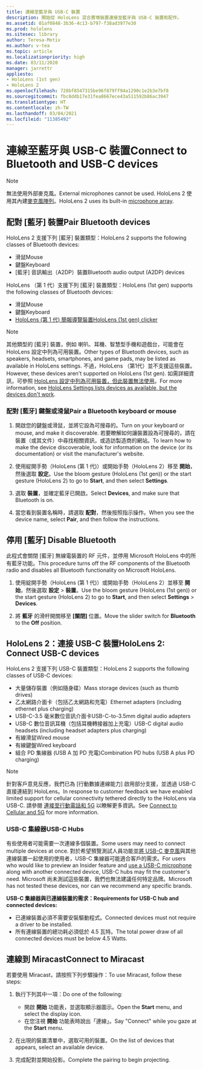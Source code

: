 ```yaml
---
title: 連線至藍牙與 USB-C 裝置
description: 開始從 HoloLens 混合實境裝置連接至藍牙與 USB-C 裝置和配件。
ms.assetid: 01af0848-3b36-4c13-b797-f38ad3977e30
ms.prod: hololens
ms.sitesec: library
author: Teresa-Motiv
ms.author: v-tea
ms.topic: article
ms.localizationpriority: high
ms.date: 03/11/2020
manager: jarrettr
appliesto:
- HoloLens (1st gen)
- HoloLens 2
ms.openlocfilehash: 728bf8547315be96f879ff94a1290c1e2b3e7bf8
ms.sourcegitcommit: fbc8ddb17e31fea8667ece43a511592b86ac3947
ms.translationtype: HT
ms.contentlocale: zh-TW
ms.lasthandoff: 03/04/2021
ms.locfileid: "11385492"
---
```

# <a name="connect-to-bluetooth-and-usb-c-devices"></a><span data-ttu-id="21ab0-103">連線至藍牙與 USB-C 裝置</span><span class="sxs-lookup"><span data-stu-id="21ab0-103">Connect to Bluetooth and USB-C devices</span></span>

> [!NOTE]
> <span data-ttu-id="21ab0-104">無法使用外部麥克風。</span><span class="sxs-lookup"><span data-stu-id="21ab0-104">External microphones cannot be used.</span></span> <span data-ttu-id="21ab0-105">HoloLens 2 使用其內建[麥克風陣列](hololens2-hardware.md#audio-and-speech)。</span><span class="sxs-lookup"><span data-stu-id="21ab0-105">HoloLens 2 uses its built-in [microphone array](hololens2-hardware.md#audio-and-speech).</span></span>

## <a name="pair-bluetooth-devices"></a><span data-ttu-id="21ab0-106">配對 [藍牙] 裝置</span><span class="sxs-lookup"><span data-stu-id="21ab0-106">Pair Bluetooth devices</span></span>

<span data-ttu-id="21ab0-107">HoloLens 2 支援下列 [藍牙] 裝置類型：</span><span class="sxs-lookup"><span data-stu-id="21ab0-107">HoloLens 2 supports the following classes of Bluetooth devices:</span></span>

- <span data-ttu-id="21ab0-108">滑鼠</span><span class="sxs-lookup"><span data-stu-id="21ab0-108">Mouse</span></span>
- <span data-ttu-id="21ab0-109">鍵盤</span><span class="sxs-lookup"><span data-stu-id="21ab0-109">Keyboard</span></span>
- <span data-ttu-id="21ab0-110">[藍牙] 音訊輸出（A2DP）裝置</span><span class="sxs-lookup"><span data-stu-id="21ab0-110">Bluetooth audio output (A2DP) devices</span></span>

<span data-ttu-id="21ab0-111">HoloLens （第 1 代）支援下列 [藍牙] 裝置類型：</span><span class="sxs-lookup"><span data-stu-id="21ab0-111">HoloLens (1st gen) supports the following classes of Bluetooth devices:</span></span>

- <span data-ttu-id="21ab0-112">滑鼠</span><span class="sxs-lookup"><span data-stu-id="21ab0-112">Mouse</span></span>
- <span data-ttu-id="21ab0-113">鍵盤</span><span class="sxs-lookup"><span data-stu-id="21ab0-113">Keyboard</span></span>
- [<span data-ttu-id="21ab0-114">HoloLens (第 1 代) 簡報導覽裝置</span><span class="sxs-lookup"><span data-stu-id="21ab0-114">HoloLens (1st gen) clicker</span></span>](https://docs.microsoft.com/hololens/hololens1-clicker)

> [!NOTE]
> <span data-ttu-id="21ab0-115">其他類型的 [藍牙] 裝置，例如 喇叭、耳機、智慧型手機和遊戲台，可能會在 HoloLens 設定中列為可用裝置。</span><span class="sxs-lookup"><span data-stu-id="21ab0-115">Other types of Bluetooth devices, such as speakers, headsets, smartphones, and game pads, may be listed as available in HoloLens settings.</span></span> <span data-ttu-id="21ab0-116">不過，HoloLens （第1代）並不支援這些裝置。</span><span class="sxs-lookup"><span data-stu-id="21ab0-116">However, these devices aren't supported on HoloLens (1st gen).</span></span> <span data-ttu-id="21ab0-117">如需詳細資訊，可參照 [HoloLens 設定中列為可用裝置，但此裝置無法使用](hololens-FAQ.md#hololens-settings-lists-devices-as-available-but-the-devices-dont-work)。</span><span class="sxs-lookup"><span data-stu-id="21ab0-117">For more information, see [HoloLens Settings lists devices as available, but the devices don't work](hololens-FAQ.md#hololens-settings-lists-devices-as-available-but-the-devices-dont-work).</span></span>

### <a name="pair-a-bluetooth-keyboard-or-mouse"></a><span data-ttu-id="21ab0-118">配對 [藍牙] 鍵盤或滑鼠</span><span class="sxs-lookup"><span data-stu-id="21ab0-118">Pair a Bluetooth keyboard or mouse</span></span>

1. <span data-ttu-id="21ab0-119">開啟您的鍵盤或滑鼠，並將它設為可搜尋的。</span><span class="sxs-lookup"><span data-stu-id="21ab0-119">Turn on your keyboard or mouse, and make it discoverable.</span></span> <span data-ttu-id="21ab0-120">若要瞭解如何讓裝置設為可搜尋的，請在裝置（或其文件）中尋找相關資訊，或造訪製造商的網站。</span><span class="sxs-lookup"><span data-stu-id="21ab0-120">To learn how to make the device discoverable, look for information on the device (or its documentation) or visit the manufacturer's website.</span></span>

1. <span data-ttu-id="21ab0-121">使用綻開手勢（HoloLens (第 1 代)）或開始手勢（HoloLens 2）移至 **開始**，然後選取 **設定**。</span><span class="sxs-lookup"><span data-stu-id="21ab0-121">Use the bloom gesture (HoloLens (1st gen)) or the start gesture (HoloLens 2) to go to **Start**, and then select **Settings**.</span></span>

1. <span data-ttu-id="21ab0-122">選取 **裝置**，並確定藍牙已開啟。</span><span class="sxs-lookup"><span data-stu-id="21ab0-122">Select **Devices**, and make sure that Bluetooth is on.</span></span>  

1. <span data-ttu-id="21ab0-123">當您看到裝置名稱時，請選取 **配對**，然後按照指示操作。</span><span class="sxs-lookup"><span data-stu-id="21ab0-123">When you see the device name, select **Pair**, and then follow the instructions.</span></span>

## <a name="disable-bluetooth"></a><span data-ttu-id="21ab0-124">停用 [藍牙] </span><span class="sxs-lookup"><span data-stu-id="21ab0-124">Disable Bluetooth</span></span>

<span data-ttu-id="21ab0-125">此程式會關閉 [藍牙] 無線電裝置的 RF 元件，並停用 Microsoft HoloLens 中的所有藍牙功能。</span><span class="sxs-lookup"><span data-stu-id="21ab0-125">This procedure turns off the RF components of the Bluetooth radio and disables all Bluetooth functionality on Microsoft HoloLens.</span></span>

1. <span data-ttu-id="21ab0-126">使用綻開手勢（HoloLens (第 1 代)）或開始手勢（HoloLens 2）並移至 **開始**，然後選取 **設定** > **裝置**。</span><span class="sxs-lookup"><span data-stu-id="21ab0-126">Use the bloom gesture (HoloLens (1st gen)) or the start gesture (HoloLens 2) to go to **Start**, and then select **Settings** > **Devices**.</span></span>

1. <span data-ttu-id="21ab0-127">將 **藍牙** 的滑杆開關移至 **[關閉]** 位置。</span><span class="sxs-lookup"><span data-stu-id="21ab0-127">Move the slider switch for **Bluetooth** to the **Off** position.</span></span>

## <a name="hololens-2-connect-usb-c-devices"></a><span data-ttu-id="21ab0-128">HoloLens 2：連接 USB-C 裝置</span><span class="sxs-lookup"><span data-stu-id="21ab0-128">HoloLens 2: Connect USB-C devices</span></span>

<span data-ttu-id="21ab0-129">HoloLens 2 支援下列 USB-C 裝置類型：</span><span class="sxs-lookup"><span data-stu-id="21ab0-129">HoloLens 2 supports the following classes of USB-C devices:</span></span>

- <span data-ttu-id="21ab0-130">大量儲存裝置（例如隨身碟）</span><span class="sxs-lookup"><span data-stu-id="21ab0-130">Mass storage devices (such as thumb drives)</span></span>
- <span data-ttu-id="21ab0-131">乙太網路介面卡（包括乙太網路和充電）</span><span class="sxs-lookup"><span data-stu-id="21ab0-131">Ethernet adapters (including ethernet plus charging)</span></span>
- <span data-ttu-id="21ab0-132">USB-C-3.5 毫米數位音訊介面卡</span><span class="sxs-lookup"><span data-stu-id="21ab0-132">USB-C-to-3.5mm digital audio adapters</span></span>
- <span data-ttu-id="21ab0-133">USB-C 數位音訊耳機（包括耳機轉接器加上充電）</span><span class="sxs-lookup"><span data-stu-id="21ab0-133">USB-C digital audio headsets (including headset adapters plus charging)</span></span>
- <span data-ttu-id="21ab0-134">有線滑鼠</span><span class="sxs-lookup"><span data-stu-id="21ab0-134">Wired mouse</span></span>
- <span data-ttu-id="21ab0-135">有線鍵盤</span><span class="sxs-lookup"><span data-stu-id="21ab0-135">Wired keyboard</span></span>
- <span data-ttu-id="21ab0-136">組合 PD 集線器 (USB A 加 PD 充電)</span><span class="sxs-lookup"><span data-stu-id="21ab0-136">Combination PD hubs (USB A plus PD charging)</span></span>

> [!NOTE]
> <span data-ttu-id="21ab0-137">針對客戶意見反應，我們已為 [行動數據連線能力] 啟用部分支援，並透過 USB-C 直接連結到 HoloLens。</span><span class="sxs-lookup"><span data-stu-id="21ab0-137">In response to customer feedback we have enabled limited support for cellular connectivity tethered directly to the HoloLens via USB-C.</span></span> <span data-ttu-id="21ab0-138">請參閱 [連接至行動電話和 5G](hololens-cellular.md) 以瞭解更多資訊。</span><span class="sxs-lookup"><span data-stu-id="21ab0-138">See [Connect to Cellular and 5G](hololens-cellular.md) for more information.</span></span>

### <a name="usb-c-hubs"></a><span data-ttu-id="21ab0-139">USB-C 集線器</span><span class="sxs-lookup"><span data-stu-id="21ab0-139">USB-C Hubs</span></span>

<span data-ttu-id="21ab0-140">有些使用者可能需要一次連線多個裝置。</span><span class="sxs-lookup"><span data-stu-id="21ab0-140">Some users may need to connect multiple devices at once.</span></span> <span data-ttu-id="21ab0-141">對於希望預覽測試人員功能並[將 USB-C 麥克風](hololens-insider.md#usb-c-external-microphone-support)與其他連線裝置一起使用的使用者，USB-C 集線器可能適合客戶的需求。</span><span class="sxs-lookup"><span data-stu-id="21ab0-141">For users who would like to preview an Insider feature and [use a USB-C microphone](hololens-insider.md#usb-c-external-microphone-support) along with another connected device, USB-C hubs may fit the customer's need.</span></span> <span data-ttu-id="21ab0-142">Microsoft 尚未測試這些裝置，我們也無法建議任何特定品牌。</span><span class="sxs-lookup"><span data-stu-id="21ab0-142">Microsoft has not tested these devices, nor can we recommend any specific brands.</span></span>

**<span data-ttu-id="21ab0-143">USB-C 集線器與已連線裝置的需求：</span><span class="sxs-lookup"><span data-stu-id="21ab0-143">Requirements for USB-C hub and connected devices:</span></span>**

- <span data-ttu-id="21ab0-144">已連線裝置必須不需要安裝驅動程式。</span><span class="sxs-lookup"><span data-stu-id="21ab0-144">Connected devices must not require a driver to be installed.</span></span>
- <span data-ttu-id="21ab0-145">所有連線裝置的總功耗必須低於 4.5 瓦特。</span><span class="sxs-lookup"><span data-stu-id="21ab0-145">The total power draw of all connected devices must be below 4.5 Watts.</span></span>

## <a name="connect-to-miracast"></a><span data-ttu-id="21ab0-146">連線到 Miracast</span><span class="sxs-lookup"><span data-stu-id="21ab0-146">Connect to Miracast</span></span>

<span data-ttu-id="21ab0-147">若要使用 Miracast，請按照下列步驟操作：</span><span class="sxs-lookup"><span data-stu-id="21ab0-147">To use Miracast, follow these steps:</span></span>

1. <span data-ttu-id="21ab0-148">執行下列其中一項：</span><span class="sxs-lookup"><span data-stu-id="21ab0-148">Do one of the following:</span></span>  

   - <span data-ttu-id="21ab0-149">開啟 **開始** 功能表，並選取顯示器圖示。</span><span class="sxs-lookup"><span data-stu-id="21ab0-149">Open the **Start** menu, and select the display icon.</span></span>
   - <span data-ttu-id="21ab0-150">在您注視 **開始** 功能表時說出「連線」。</span><span class="sxs-lookup"><span data-stu-id="21ab0-150">Say "Connect" while you gaze at the **Start** menu.</span></span>  

1. <span data-ttu-id="21ab0-151">在出現的裝置清單中，選取可用的裝置。</span><span class="sxs-lookup"><span data-stu-id="21ab0-151">On the list of devices that appears, select an available device.</span></span>

1. <span data-ttu-id="21ab0-152">完成配對並開始投影。</span><span class="sxs-lookup"><span data-stu-id="21ab0-152">Complete the pairing to begin projecting.</span></span>
